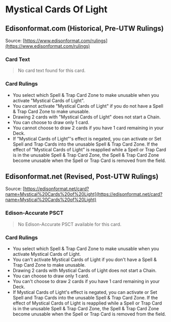 # Mystical Cards Of Light

## Edisonformat.com (Historical, Pre-UTW Rulings)

Source: [https://www.edisonformat.com/rulings](https://www.edisonformat.com/rulings)

### Card Text

> No card text found for this card.

### Card Rulings

*   You select which Spell & Trap Card Zone to make unusable when you activate "Mystical Cards of Light".
*   You cannot activate "Mystical Cards of Light" if you do not have a Spell & Trap Card Zone to make unusable.
*   Drawing 2 cards with "Mystical Cards of Light" does not start a Chain.
*   You can choose to draw only 1 card.
*   You cannot choose to draw 2 cards if you have 1 card remaining in your Deck.
*   If "Mystical Cards of Light"'s effect is negated, you can activate or Set Spell and Trap Cards into the unusable Spell & Trap Card Zone. If the effect of "Mystical Cards of Light" is reapplied while a Spell or Trap Card is in the unusable Spell & Trap Card Zone, the Spell & Trap Card Zone become unusable when the Spell or Trap Card is removed from the field.

## Edisonformat.net (Revised, Post-UTW Rulings)

Source: [https://edisonformat.net/card?name=Mystical%20Cards%20of%20Light](https://edisonformat.net/card?name=Mystical%20Cards%20of%20Light)

### Edison-Accurate PSCT

> No Edison-Accurate PSCT available for this card.

### Card Rulings

*   You select which Spell & Trap Card Zone to make unusable when you activate Mystical Cards of Light.
*   You can't activate Mystical Cards of Light if you don't have a Spell & Trap Card Zone to make unusable.
*   Drawing 2 cards with Mystical Cards of Light does not start a Chain.
*   You can choose to draw only 1 card.
*   You can't choose to draw 2 cards if you have 1 card remaining in your Deck.
*   If Mystical Cards of Light's effect is negated, you can activate or Set Spell and Trap Cards into the unusable Spell & Trap Card Zone. If the effect of Mystical Cards of Light is reapplied while a Spell or Trap Card is in the unusable Spell & Trap Card Zone, the Spell & Trap Card Zone become unusable when the Spell or Trap Card is removed from the field.
            